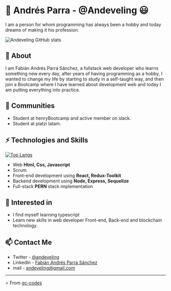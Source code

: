# 👋 Andrés Parra - @Andeveling 😃
I am a person for whom programming has always been a hobby and today dreams of making it his profession.


 ![Andeveling GitHub stats](https://github-readme-stats.vercel.app/api?username=andeveling&show_icons=true&theme=great-gatsby) 


## 🧐 About
I am Fabián Andrés Parra Sánchez, a fullstack web developer who learns something new every day, after years of having programming as a hobby, I wanted to change my life by starting to study in a self-taught way, and then join a Bootcamp where I have learned about development web and today I am putting everything into practice.

## 📢 Communities
- Student at henryBootcamp and active member on slack.
- Student at platzi latam.

## ⚡ Technologies and Skills
[![Top Langs](https://github-readme-stats.vercel.app/api/top-langs/?username=andeveling&layout=compact&theme=great-gatsby)](https://github.com/andeveling/github-readme-stats)
- Web **Html, Css, Javascript**
- Scrum
- Front-end development using **React, Redux-Toolkit**
- Backend development using **Node, Express, Sequelize**
- Full-stack **PERN** stack  implementation

## 👀 Interested in
- I find myself learning typescript
- Learn new skills in web developer Front-end, Back-end and blockchain technology.


## 📫 Contact Me
- Twitter - [@andeveling](https://twitter.com/Andeveling)
- LinkedIn - [Fabián Andrés Parra Sánchez](https://www.linkedin.com/in/fabi%C3%A1n-andr%C3%A9s-parra-s%C3%A1nchez-0a267a18a/)
- mail - andeveling@gmail.com

---
⭐️ From [gc-codes](https://github.com/gc-codes)
